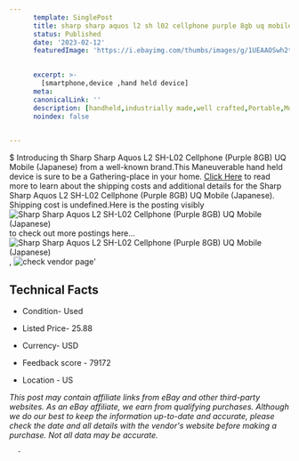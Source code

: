 ```yaml
---
      template: SinglePost
      title: sharp sharp aquos l2 sh l02 cellphone purple 8gb uq mobile japanese 
      status: Published
      date: '2023-02-12'
      featuredImage: 'https://i.ebayimg.com/thumbs/images/g/1UEAAOSwh2tjtZVG/s-l225.jpg'
       

      excerpt: >-
        [smartphone,device ,hand held device]
      meta:
      canonicalLink: ''
      description: [handheld,industrially made,well crafted,Portable,Mobile,Compact,Convenient,Lightweight,Maneuverable,Man-portable,Miniature,Carriable,Hand-held,Light,Holdable,Transportable,Mobile device,Pocket-sized,On-the-go,Wireless,Cordless,Compact size,Convenient size, smartphone,device ,hand held device]
      noindex: false
      

---
```

$
      Introducing th Sharp Sharp Aquos L2 SH-L02 Cellphone (Purple 8GB) UQ Mobile (Japanese) from a well-known brand.This Maneuverable hand held device is sure to be a Gathering-place in your home. [Click Here](https://www.ebay.com/itm/165868142675?hash=item269e830053%3Ag%3A1UEAAOSwh2tjtZVG&amdata=enc%3AAQAHAAAA4Cw4rPLrutos25GarBVPKzxlYP5Q67b%2FomzBrxQhPLVFrrmWgNzcKLQre4IrhWqFXZzEHcHNoQB8ciQWKX1lzhRNkM%2FKI5X%2FyfZVdu53xoKigdXZP6IQl055lKGlSjrd%2BKJh2o6506y1UJxRRWdFZGNG1laDpe79gKOSR3GQExGjwGOaETtaKZSgxV0KF8rYe%2BlDIdmhII3%2FlxU97RrTrkG8cqYzENmMtrTQDRhknGCkNZR2bhcFHC2VQywocdCodRq6k1wDSVVsMpWCydmKQGC8daFwHibhAA1Jr8cgawuL&mkevt=1&mkcid=1&mkrid=711-53200-19255-0&campid=%253CePNCampaignId%253E&customid=%253CreferenceId%253E&toolid=10049) to read more to learn about the shipping costs and additional details for the Sharp Sharp Aquos L2 SH-L02 Cellphone (Purple 8GB) UQ Mobile (Japanese). Shipping cost is undefined.Here is the posting visibly ![Sharp Sharp Aquos L2 SH-L02 Cellphone (Purple 8GB) UQ Mobile (Japanese)](https://i.ebayimg.com/thumbs/images/g/1UEAAOSwh2tjtZVG/s-l225.jpg) to check out more postings here... ![Sharp Sharp Aquos L2 SH-L02 Cellphone (Purple 8GB) UQ Mobile (Japanese)](https://i.ebayimg.com/images/g/1UEAAOSwh2tjtZVG/s-l1600.jpg), ![check vendor page](https://origin-galleryplus.ebayimg.com/ws/web/165868142675_2_0_1/225x225.jpg)'

      

 ## Technical Facts 



     
      

 - Condition- Used 


      

 - Listed Price- 25.88 


      

 - Currency- USD 


      

 - Feedback score - 79172 


      

 - Location - US 


      
      

 *_This post may contain affiliate links from eBay and other third-party websites. As an eBay affiliate, we earn from qualifying purchases. Although we do our best to keep the information up-to-date and accurate, please check the date and all details with the vendor's website before making a purchase. Not all data may be accurate._*




      -
